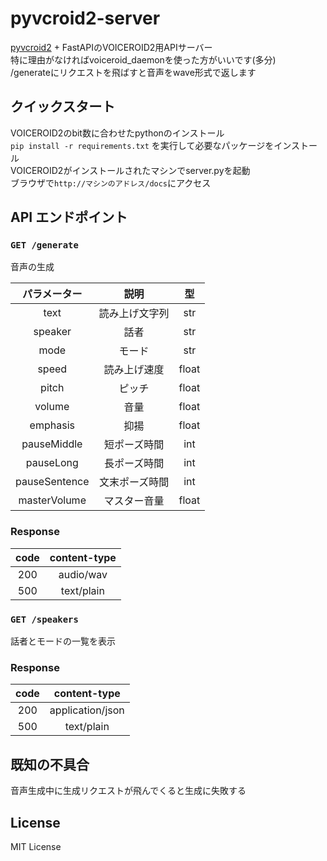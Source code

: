 # pyvcroid2-server

[pyvcroid2](https://github.com/Nkyoku/pyvcroid2) + FastAPIのVOICEROID2用APIサーバー  
特に理由がなければvoiceroid_daemonを使った方がいいです(多分)  
/generateにリクエストを飛ばすと音声をwave形式で返します  

## クイックスタート
VOICEROID2のbit数に合わせたpythonのインストール  
```pip install -r requirements.txt```  を実行して必要なパッケージをインストール  
VOICEROID2がインストールされたマシンでserver.pyを起動  
ブラウザで`http://マシンのアドレス/docs`にアクセス

## API エンドポイント

### `GET /generate`

音声の生成

|パラメーター|説明|型|
|:-:|:-:|:-:|
|text|読み上げ文字列|str|
|speaker|話者|str|
|mode|モード|str|
|speed|読み上げ速度|float|
|pitch|ピッチ|float|
|volume|音量|float|
|emphasis|抑揚|float|
|pauseMiddle|短ポーズ時間|int|
|pauseLong|長ポーズ時間|int|
|pauseSentence|文末ポーズ時間|int|
|masterVolume|マスター音量|float|

### Response
|code|content-type|
|:-:|:-:|
|200|audio/wav|
|500|text/plain|


### `GET /speakers`

話者とモードの一覧を表示

### Response
|code|content-type|
|:-:|:-:|
|200|application/json|
|500|text/plain|

## 既知の不具合
音声生成中に生成リクエストが飛んでくると生成に失敗する

## License
MIT License
